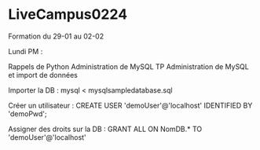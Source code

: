 # LiveCampus0224
Formation du 29-01 au 02-02

Lundi PM : 

Rappels de Python
Administration de MySQL
TP Administration de MySQL et import de données

Importer la DB : 
mysql < mysqlsampledatabase.sql 

Créer un utilisateur : 
CREATE USER 'demoUser'@'localhost' IDENTIFIED BY 'demoPwd';

Assigner des droits sur la DB : 
GRANT ALL ON NomDB.* TO 'demoUser'@'localhost'


